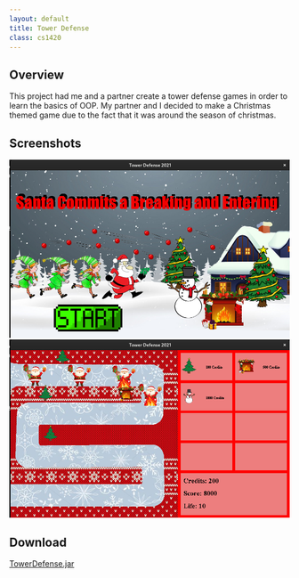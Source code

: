 ```yaml
---
layout: default
title: Tower Defense
class: cs1420
---
```

## Overview
This project had me and a partner create a tower defense games in order to learn the basics of OOP. My partner and I decided to make a Christmas themed game due to the fact that it was around the season of christmas.
## Screenshots
![image](/cs1420/images/title.png)
![image](/cs1420/images/game.png)
## Download
[TowerDefense.jar](/cs1420/files/TowerDefense.jar)